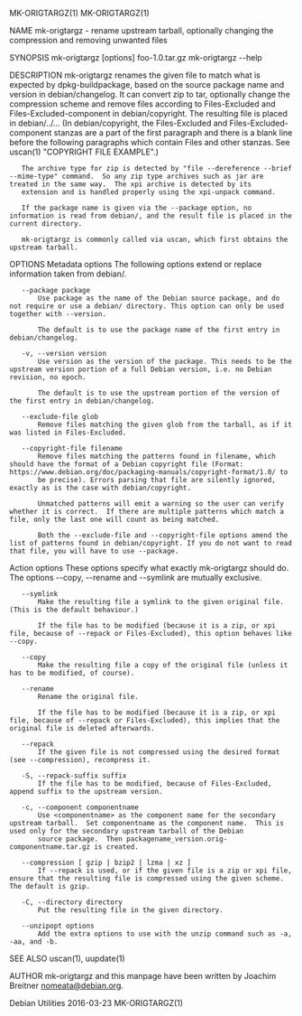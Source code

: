 MK-ORIGTARGZ(1)                                                                                                                                                                           MK-ORIGTARGZ(1)

NAME
       mk-origtargz - rename upstream tarball, optionally changing the compression and removing unwanted files

SYNOPSIS
       mk-origtargz [options] foo-1.0.tar.gz
       mk-origtargz --help

DESCRIPTION
       mk-origtargz renames the given file to match what is expected by dpkg-buildpackage, based on the source package name and version in debian/changelog. It can convert zip to tar, optionally change
       the compression scheme and remove files according to Files-Excluded and Files-Excluded-component in debian/copyright. The resulting file is placed in debian/../... (In debian/copyright, the
       Files-Excluded and Files-Excluded-component stanzas are a part of the first paragraph and there is a blank line before the following paragraphs which contain Files and other stanzas.  See
       uscan(1) "COPYRIGHT FILE EXAMPLE".)

       The archive type for zip is detected by "file --dereference --brief --mime-type" command.  So any zip type archives such as jar are treated in the same way.  The xpi archive is detected by its
       extension and is handled properly using the xpi-unpack command.

       If the package name is given via the --package option, no information is read from debian/, and the result file is placed in the current directory.

       mk-origtargz is commonly called via uscan, which first obtains the upstream tarball.

OPTIONS
   Metadata options
       The following options extend or replace information taken from debian/.

       --package package
           Use package as the name of the Debian source package, and do not require or use a debian/ directory. This option can only be used together with --version.

           The default is to use the package name of the first entry in debian/changelog.

       -v, --version version
           Use version as the version of the package. This needs to be the upstream version portion of a full Debian version, i.e. no Debian revision, no epoch.

           The default is to use the upstream portion of the version of the first entry in debian/changelog.

       --exclude-file glob
           Remove files matching the given glob from the tarball, as if it was listed in Files-Excluded.

       --copyright-file filename
           Remove files matching the patterns found in filename, which should have the format of a Debian copyright file (Format: https://www.debian.org/doc/packaging-manuals/copyright-format/1.0/ to
           be precise). Errors parsing that file are silently ignored, exactly as is the case with debian/copyright.

           Unmatched patterns will emit a warning so the user can verify whether it is correct.  If there are multiple patterns which match a file, only the last one will count as being matched.

           Both the --exclude-file and --copyright-file options amend the list of patterns found in debian/copyright. If you do not want to read that file, you will have to use --package.

   Action options
       These options specify what exactly mk-origtargz should do. The options --copy, --rename and --symlink are mutually exclusive.

       --symlink
           Make the resulting file a symlink to the given original file. (This is the default behaviour.)

           If the file has to be modified (because it is a zip, or xpi file, because of --repack or Files-Excluded), this option behaves like --copy.

       --copy
           Make the resulting file a copy of the original file (unless it has to be modified, of course).

       --rename
           Rename the original file.

           If the file has to be modified (because it is a zip, or xpi file, because of --repack or Files-Excluded), this implies that the original file is deleted afterwards.

       --repack
           If the given file is not compressed using the desired format (see --compression), recompress it.

       -S, --repack-suffix suffix
           If the file has to be modified, because of Files-Excluded, append suffix to the upstream version.

       -c, --component componentname
           Use <componentname> as the component name for the secondary upstream tarball.  Set componentname as the component name.  This is used only for the secondary upstream tarball of the Debian
           source package.  Then packagename_version.orig-componentname.tar.gz is created.

       --compression [ gzip | bzip2 | lzma | xz ]
           If --repack is used, or if the given file is a zip or xpi file, ensure that the resulting file is compressed using the given scheme. The default is gzip.

       -C, --directory directory
           Put the resulting file in the given directory.

       --unzipopt options
           Add the extra options to use with the unzip command such as -a, -aa, and -b.

SEE ALSO
       uscan(1), uupdate(1)

AUTHOR
       mk-origtargz and this manpage have been written by Joachim Breitner <nomeata@debian.org>.

Debian Utilities                                                                                2016-03-23                                                                                MK-ORIGTARGZ(1)
